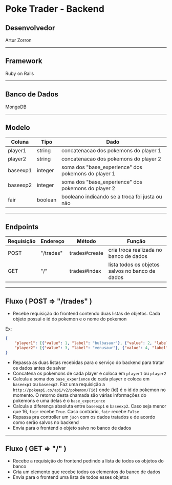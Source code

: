# Poke Trader - Backend

## Desenvolvedor

Artur Zorron

---

## Framework

Ruby on Rails

---

## Banco de Dados

MongoDB

---

## Modelo

| Coluna | Tipo | Dado |
|--------|------|------|
| player1 | string | concatenacao dos pokemons do player 1 |
| player2 | string | concatenacao dos pokemons do player 2 |
| baseexp1 | integer | soma dos "base_experience" dos pokemons do player 1 |
| baseexp2 | integer | soma dos "base_experience" dos pokemons do player 2 |
| fair | boolean | booleano indicando se a troca foi justa ou não

---

## Endpoints

| Requisição | Endereço | Método | Função |
|------------|----------|--------|--------|
| POST | "/trades" | trades#create | cria troca realizada no banco de dados |
| GET | "/" | trades#index | lista todos os objetos salvos no banco de dados

---

## Fluxo ( POST => "/trades" )

- Recebe requisição do frontend contendo duas listas de objetos. Cada objeto possui o id do pokemon e o nome do pokemon

Ex:
```json
{
	"player1": [{"value": 1, "label": "bulbasaur"}, {"value": 2, "label": "ivysaur"}],
	"player2": [{"value": 3, "label": "venusaur"}, {"value": 4, "label": "charmander"}]
}
```

- Repassa as duas listas recebidas para o serviço do backend para tratar os dados antes de salvar
- Concatena os pokemons de cada player e coloca em `player1` ou `player2`
- Calcula a soma dos `base_experience` de cada player e coloca em `baseexp1` ou `baseexp2`. Faz uma requisição a `http://pokeapi.co/api/v2/pokemon/{id}` onde {id} é o id do pokemon no momento. O retorno desta chamada são várias informações do pokemons e uma delas é o `base_experience`
- Calcula a diferença absoluta entre `baseexp1` e `baseexp2`. Caso seja menor que 16, `fair` recebe `True`. Caso contrário, `fair` recebe `False`
- Repassa pra controller um `json` com os dados tratados e de acordo como serão salvos no backend
- Envia para o frontend o objeto salvo no banco de dados

---

## Fluxo ( GET => "/" )

- Recebe a requisição do frontend pedindo a lista de todos os objetos do banco
- Cria um elemento que recebe todos os elementos do banco de dados
- Envia para o frontend uma lista de todos esses objetos